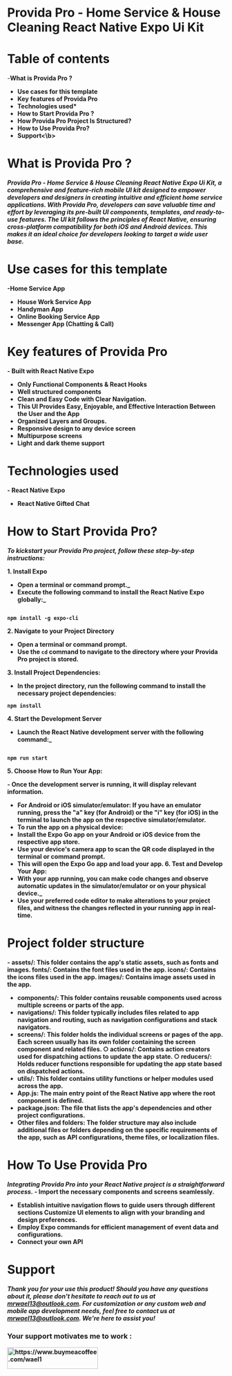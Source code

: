 # Provida Pro - Home Service & House Cleaning React Native Expo Ui Kit


# Table of contents

-<b>What is Provida Pro ?
- Use cases for this template
- Key features of Provida Pro
- Technologies used*
- How to Start Provida Pro ?
- How Provida Pro Project Is Structured?
- How to Use Provida Pro?
- Support<\b>

# What is Provida Pro ?

_Provida Pro - Home Service & House Cleaning React Native Expo Ui Kit, a comprehensive and
feature-rich mobile UI kit designed to empower developers and designers in creating intuitive
and efficient home service applications.
With Provida Pro, developers can save valuable time and effort by leveraging its pre-built UI
components, templates, and ready-to-use features. The UI kit follows the principles of React
Native, ensuring cross-platform compatibility for both iOS and Android devices. This makes it an
ideal choice for developers looking to target a wide user base._

# Use cases for this template

-<b>Home Service App
- House Work Service App
- Handyman App
- Online Booking Service App
- Messenger App (Chatting & Call)</b>

# Key features of Provida Pro 

-<b> Built with React Native Expo
- Only Functional Components & React Hooks
- Well structured components
- Clean and Easy Code with Clear Navigation.
- This UI Provides Easy, Enjoyable, and Effective Interaction Between the User and the
App
- Organized Layers and Groups.
- Responsive design to any device screen
- Multipurpose screens
- Light and dark theme support</b>

# Technologies used

-<b> React Native Expo
- React Native Gifted Chat</b>

# How to Start Provida Pro?

*To kickstart your Provida Pro project, follow these step-by-step instructions:*

__1. Install Expo__

- Open a terminal or command prompt._
- Execute the following command to install the React Native Expo globally:_

```

npm install -g expo-cli

```
__2. Navigate to your Project Directory__

- Open a terminal or command prompt.
- Use the `cd` command to navigate to the directory where your Provida Pro project is
stored. 

__3. Install Project Dependencies:__

- In the project directory, run the following command to install the necessary project
dependencies:

```
npm install

```
__4. Start the Development Server__

- Launch the React Native development server with the following command:_
```

npm run start

```

__5. Choose How to Run Your App:__

-<b> Once the development server is running, it will display relevant information.
- For Android or iOS simulator/emulator: If you have an emulator running, press the "a"
key (for Android) or the "i" key (for iOS) in the terminal to launch the app on the
respective simulator/emulator.
- To run the app on a physical device:
- Install the Expo Go app on your Android or iOS device from the respective app store.
- Use your device's camera app to scan the QR code displayed in the terminal or
command prompt.
- This will open the Expo Go app and load your app.
__6. Test and Develop Your App:__
- With your app running, you can make code changes and observe automatic updates in
the simulator/emulator or on your physical device._
- Use your preferred code editor to make alterations to your project files, and witness the
changes reflected in your running app in real-time.</b>

# Project folder structure

-<b> assets/: This folder contains the app's static assets, such as fonts and images. fonts/:
Contains the font files used in the app. icons/: Contains the icons files used in the app.
images/: Contains image assets used in the app.
- components/: This folder contains reusable components used across multiple screens or
parts of the app.
- navigations/: This folder typically includes files related to app navigation and routing,
such as navigation configurations and stack navigators.
- screens/: This folder holds the individual screens or pages of the app. Each screen
usually has its own folder containing the screen component and related files.
○ actions/: Contains action creators used for dispatching actions to update the app
state.
○ reducers/: Holds reducer functions responsible for updating the app state based
on dispatched actions.
- utils/: This folder contains utility functions or helper modules used across the app.
- App.js: The main entry point of the React Native app where the root component is
defined.
- package.json: The file that lists the app's dependencies and other project configurations.
- Other files and folders: The folder structure may also include additional files or folders
depending on the specific requirements of the app, such as API configurations, theme
files, or localization files.</b>

# How To Use Provida Pro

*Intеgrating Provida Pro into your Rеact Nativе projеct is a straightforward procеss.*
-<b> Import thе necessary componеnts and scrееns sеamlеssly.
- Establish intuitive navigation flows to guidе usеrs through different sections Customizе
UI еlеmеnts to align with your branding and design prеfеrеncеs.
- Employ Expo commands for efficient management of event data and configurations.
- Connect your own API</b>

# Support

_Thank you for your use this product! Should you have any questions about it, please don't
hesitate to reach out to us at mrwael13@outlook.com. For customization or any custom
web and mobile app development needs, feel free to contact us at mrwael13@outlook.com. We're
here to assist you!_


<h3 align="left"> Your support motivates me to work :</h3>
<p><a href="https://www.buymeacoffee.com/https:https://www.buymeacoffee.com/wael1"> <img align="left" src="https://cdn.buymeacoffee.com/buttons/v2/default-yellow.png" height="50" width="210" alt="https://www.buymeacoffee.com/wael1" /></a></p><br><br>
